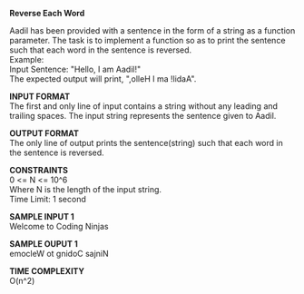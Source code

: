 **Reverse Each Word**

Aadil has been provided with a sentence in the form of a string as a function parameter. The task is to implement a function so as to print the sentence such that each word in the sentence is reversed.\
Example:\
Input Sentence: "Hello, I am Aadil!"\
The expected output will print, ",olleH I ma !lidaA".

**INPUT FORMAT**\
The first and only line of input contains a string without any leading and trailing spaces. The input string represents the sentence given to Aadil.

**OUTPUT FORMAT**\
The only line of output prints the sentence(string) such that each word in the sentence is reversed.

**CONSTRAINTS**\
0 <= N <= 10^6\
Where N is the length of the input string.\
Time Limit: 1 second

**SAMPLE INPUT 1**\
Welcome to Coding Ninjas

**SAMPLE OUPUT 1**\
emocleW ot gnidoC sajniN

**TIME COMPLEXITY**\
O(n^2)